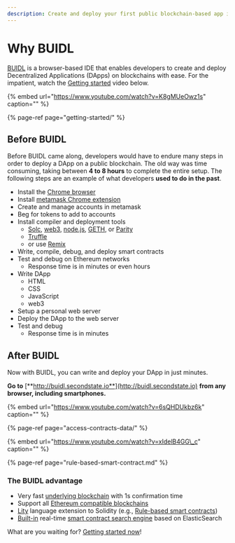 ```yaml
---
description: Create and deploy your first public blockchain-based app in 5 minutes
---
```


# Why BUIDL

[BUIDL](https://buidl.secondstate.io/) is a browser-based IDE that enables developers to create and deploy Decentralized Applications \(DApps\) on blockchains with ease. For the impatient, watch the [Getting started](getting-started/) video below.

{% embed url="https://www.youtube.com/watch?v=K8gMUeOwz1s" caption="" %}

{% page-ref page="getting-started/" %}

## Before BUIDL

Before BUIDL came along, developers would have to endure many steps in order to deploy a DApp on a public blockchain. The old way was time consuming, taking between **4 to 8 hours** to complete the entire setup. The following steps are an example of what developers **used to do in the past**.

* Install the [Chrome browser](https://www.google.com/chrome/)
* Install [metamask Chrome extension](https://metamask.io/) 
* Create and manage accounts in metamask 
* Beg for tokens to add to accounts 
* Install compiler and deployment tools 
  * [Solc](https://solidity.readthedocs.io/en/v0.5.3/installing-solidity.html), [web3](https://web3js.readthedocs.io/en/v1.2.1/getting-started.html#adding-web3), [node.js](https://nodejs.org/), [GETH](https://geth.ethereum.org/), or [Parity](https://www.parity.io/ethereum/) 
  * [Truffle](https://www.trufflesuite.com/) 
  * or use [Remix](https://remix.ethereum.org/) 
* Write, compile, debug, and deploy smart contracts 
* Test and debug on Ethereum networks 
  * Response time is in minutes or even hours
* Write DApp 
  * HTML 
  * CSS 
  * JavaScript 
  * web3 
* Setup a personal web server 
* Deploy the DApp to the web server 
* Test and debug 
  * Response time is in minutes

## After BUIDL

Now with BUIDL, you can write and deploy your DApp in just minutes.

**Go to** [**http://buidl.secondstate.io**](http://buidl.secondstate.io) **from any browser, including smartphones.**

{% embed url="https://www.youtube.com/watch?v=6sQHDUkbz6k" caption="" %}

{% page-ref page="access-contracts-data/" %}

{% embed url="https://www.youtube.com/watch?v=xIdelB4GG\_c" caption="" %}

{% page-ref page="rule-based-smart-contract.md" %}

### The BUIDL advantage

* Very fast [underlying blockchain](../devchain/getting-started/) with 1s confirmation time
* Support all [Ethereum compatible blockchains]()
* [Lity](http://www.litylang.org) language extension to Solidity \(e.g., [Rule-based smart contracts](https://www.litylang.org/business_rules/)\)
* [Built-in](access-contracts-data/) real-time [smart contract search engine](../white-papers/google-for-smart-contracts.md) based on ElasticSearch

What are you waiting for? [Getting started now](getting-started/)!

